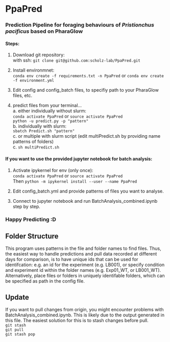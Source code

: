 # PpaPred
### Prediction Pipeline for foraging behaviours of *Pristionchus pacificus* based on PharaGlow

#### Steps:
1. Download git repository:<br>
with ssh: `git clone git@github.com:scholz-lab/PpaPred.git`

2. Install environmnet:<br>
`conda env create -f requirements.txt -n PpaPred` or `conda env create -f environment.yml`

3. Edit config and config_batch files, to specifiy path to your PharaGlow files, etc.

4. predict files from your terminal...<br>
    a. either individually without slurm:<br>
        `conda activate PpaPred` or `source activate PpaPred`<br>
        `python -u predict.py -p "pattern"`<br>
    b. individually with slurm:<br>
        `sbatch Predict.sh "pattern"`<br>
    c. or multiple with slurm script (edit multiPredict.sh by providing name patterns of folders)<br>
    c. `sh multiPredict.sh`

#### If you want to use the provided jupyter notebook for batch analysis:

1. Activate ipykernel for env (only once):<br>
    `conda activate PpaPred` or `source activate PpaPred`<br>
    Then `python -m ipykernel install --user --name PpaPred`

2. Edit config_batch.yml and provide patterns of files you want to analyse.

3. Connect to jupyter notebook and run BatchAnalysis_combined.ipynb step by step.<br>

### Happy Predicting :D

## Folder Structure

This program uses patterns in the file and folder names to find files. Thus, the easiest way to handle predictions and pull data recorded at different days for comparison, is to have unique ids that can be used for identifcation: e.g. an id for the experiment (e.g. LB001), or specify condition and experiment id within the folder names (e.g. Exp01_WT, or LB001_WT). Alternatively, place files or folders in uniquely identifable folders, which can be specified as path in the config file.

## Update

If you want to pull changes from origin, you might encounter problems with BatchAnalysis_combined.ipynb. This is likely due to the output generated in this file. The easiest solution for this is to stash changes before pull.<br>
`git stash`<br>
`git pull`<br>
`git stash pop`<br>

